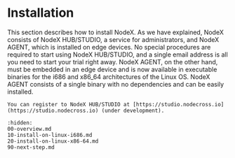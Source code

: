 # Installation

This section describes how to install NodeX. As we have explained, NodeX consists of NodeX HUB/STUDIO, a service for administrators, and NodeX AGENT, which is installed on edge devices. No special procedures are required to start using NodeX HUB/STUDIO, and a single email address is all you need to start your trial right away. NodeX AGENT, on the other hand, must be embedded in an edge device and is now available in executable binaries for the i686 and x86_64 architectures of the Linux OS. NodeX AGENT consists of a single binary with no dependencies and can be easily installed.

```{note}
You can register to NodeX HUB/STUDIO at [https://studio.nodecross.io](https://studio.nodecross.io) (under development).
```

```{toctree}
:hidden:
00-overview.md
10-install-on-linux-i686.md
20-install-on-linux-x86-64.md
90-next-step.md
```